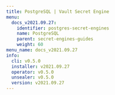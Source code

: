 ```yaml
---
title: PostgreSQL | Vault Secret Engine
menu:
  docs_v2021.09.27:
    identifier: postgres-secret-engines
    name: PostgreSQL
    parent: secret-engines-guides
    weight: 60
menu_name: docs_v2021.09.27
info:
  cli: v0.5.0
  installer: v2021.09.27
  operator: v0.5.0
  unsealer: v0.5.0
  version: v2021.09.27
---
```



